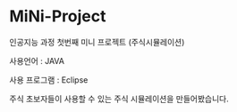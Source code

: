 # MiNi-Project
인공지능 과정 첫번째 미니 프로젝트 (주식시뮬레이션)

사용언어 : JAVA

사용 프로그램 : Eclipse

주식 초보자들이 사용할 수 있는 주식 시뮬레이션을 만들어봤습니다.




